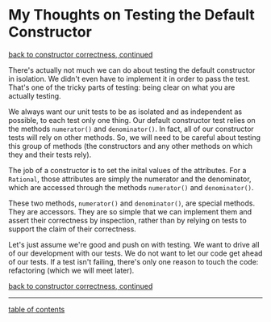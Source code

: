 # My Thoughts on Testing the Default Constructor
[back to constructor correctness, continued](constructor_correctness_continued.md)

There's actually not much we can do about testing the default constructor in isolation.  We didn't even have to implement it in order to pass the test.  That's one of the tricky parts of testing: being clear on what you are actually testing.

We always want our unit tests to be as isolated and as independent as possible, to each test only one thing.  Our default constructor test relies on the methods `numerator()` and `denominator()`.  In fact, all of our constructor tests will rely on other methods.  So, we will need to be careful about testing this group of methods (the constructors and any other methods on which they and their tests rely).

The job of a constructor is to set the inital values of the attributes.  For a `Rational`, those attributes are simply the numerator and the denominator, which are accessed through the methods `numerator()` and `denominator()`.

These two methods, `numerator()` and `denominator()`, are special methods.  They are accessors.  They are so simple that we can implement them and assert their correctness by inspection, rather than by relying on tests to support the claim of their correctness.

Let's just assume we're good and push on with testing.  We want to drive all of our development with our tests. We do not want to let our code get ahead of our tests.  If a test isn't failing, there's only one reason to touch the code: refactoring (which we will meet later).

[back to constructor correctness, continued](constructor_correctness_continued.md)

<hr>

[table of contents](toc.md)